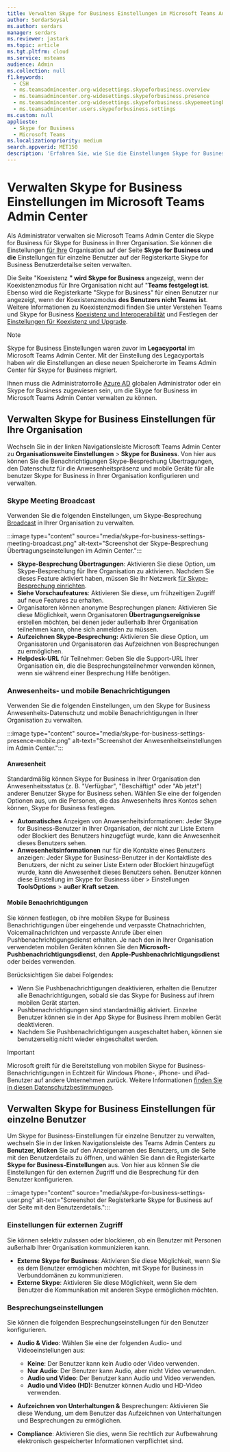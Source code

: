 ```yaml
---
title: Verwalten Skype for Business Einstellungen im Microsoft Teams Admin Center
author: SerdarSoysal
ms.author: serdars
manager: serdars
ms.reviewer: jastark
ms.topic: article
ms.tgt.pltfrm: cloud
ms.service: msteams
audience: Admin
ms.collection: null
f1.keywords:
  - CSH
  - ms.teamsadmincenter.org-widesettings.skypeforbusiness.overview
  - ms.teamsadmincenter.org-widesettings.skypeforbusiness.presence
  - ms.teamsadmincenter.org-widesettings.skypeforbusiness.skypemeetingbroadcast
  - ms.teamsadmincenter.users.skypeforbusiness.settings
ms.custom: null
appliesto:
  - Skype for Business
  - Microsoft Teams
ms.localizationpriority: medium
search.appverid: MET150
description: 'Erfahren Sie, wie Sie die Einstellungen Skype for Business Features im Microsoft Teams Admin Center verwalten.'
---
```


# <a name="manage-skype-for-business-settings-in-the-microsoft-teams-admin-center"></a>Verwalten Skype for Business Einstellungen im Microsoft Teams Admin Center

<!-- Bookmark used by Context Sensitive Help (CSH). Do not delete. -->
<a name="sfb-settings"> </a>
<!-- Do not remove the bookmark link above. -->

Als Administrator verwalten sie Microsoft Teams Admin Center die Skype for Business für Skype for Business in Ihrer Organisation. Sie können die Einstellungen [für Ihre](#manage-skype-for-business-settings-for-your-organization) Organisation auf der Seite **Skype for Business und die** Einstellungen für einzelne [](#manage-skype-for-business-settings-for-individual-users) Benutzer auf der Registerkarte Skype for Business  Benutzerdetailse seiten verwalten.

Die Seite "Koexistenz **" wird Skype for Business** angezeigt, wenn der Koexistenzmodus für Ihre Organisation nicht auf "**Teams festgelegt ist**. Ebenso wird die Registerkarte "Skype for Business" für einen  Benutzer nur angezeigt, wenn der Koexistenzmodus **des Benutzers nicht Teams ist**. Weitere Informationen zu Koexistenzmodi finden Sie unter Verstehen Teams und Skype for Business [Koexistenz und Interoperabilität](teams-and-skypeforbusiness-coexistence-and-interoperability.md) und Festlegen der [Einstellungen für Koexistenz und Upgrade](setting-your-coexistence-and-upgrade-settings.md).

> [!NOTE]
> Skype for Business Einstellungen waren zuvor im **Legacyportal** im Microsoft Teams Admin Center. Mit der Einstellung des Legacyportals haben wir die Einstellungen an diese neuen Speicherorte im Teams Admin Center für Skype for Business migriert.

Ihnen muss die Administratorrolle [Azure AD](/azure/active-directory/roles/permissions-reference) globalen Administrator oder ein Skype for Business zugewiesen sein, um die Skype for Business im Microsoft Teams Admin Center verwalten zu können.

## <a name="manage-skype-for-business-settings-for-your-organization"></a>Verwalten Skype for Business Einstellungen für Ihre Organisation

Wechseln Sie in der linken Navigationsleiste Microsoft Teams Admin Center zu **Organisationsweite Einstellungen** >  **Skype for Business**. Von hier aus können Sie die Benachrichtigungen Skype-Besprechung Übertragungen, den Datenschutz für die Anwesenheitspräsenz und mobile Geräte für alle benutzer Skype for Business in Ihrer Organisation konfigurieren und verwalten.

### <a name="skype-meeting-broadcast"></a>Skype Meeting Broadcast

<!-- Bookmark used by Context Sensitive Help (CSH). Do not delete. -->
<a name="sfb-org-wide-broadcast"> </a>
<!-- Do not remove the bookmark link above. -->

Verwenden Sie die folgenden Einstellungen, um Skype-Besprechung [Broadcast](https://support.microsoft.com/office/what-is-a-skype-meeting-broadcast-c472c76b-21f1-4e4b-ab58-329a6c33757d) in Ihrer Organisation zu verwalten.

:::image type="content" source="media/skype-for-business-settings-meeting-broadcast.png" alt-text="Screenshot der Skype-Besprechung Übertragungseinstellungen im Admin Center.":::

- **Skype-Besprechung Übertragungen**: Aktivieren Sie diese Option, um Skype-Besprechung für Ihre Organisation zu aktivieren. Nachdem Sie dieses Feature aktiviert haben, müssen Sie Ihr Netzwerk [für Skype-Besprechung einrichten](/skypeforbusiness/set-up-your-network-for-skype-meeting-broadcast/set-up-your-network-for-skype-meeting-broadcast).
- **Siehe Vorschaufeatures**: Aktivieren Sie diese, um frühzeitigen Zugriff auf neue Features zu erhalten.
- Organisatoren können anonyme Besprechungen planen: Aktivieren Sie diese Möglichkeit, wenn Organisatoren **Übertragungsereignisse** erstellen möchten, bei denen jeder außerhalb Ihrer Organisation teilnehmen kann, ohne sich anmelden zu müssen. 
- **Aufzeichnen Skype-Besprechung:** Aktivieren Sie diese Option, um Organisatoren und Organisatoren das Aufzeichnen von Besprechungen zu ermöglichen.  
- **Helpdesk-URL** für Teilnehmer: Geben Sie die Support-URL Ihrer Organisation ein, die die Besprechungsteilnehmer verwenden können, wenn sie während einer Besprechung Hilfe benötigen.

### <a name="presence-and-mobile-notifications"></a>Anwesenheits- und mobile Benachrichtigungen

<!-- Bookmark used by Context Sensitive Help (CSH). Do not delete. -->
<a name="sfb-org-wide-presence-mobile"> </a>
<!-- Do not remove the bookmark link above. -->


Verwenden Sie die folgenden Einstellungen, um den Skype for Business Anwesenheits-Datenschutz und mobile Benachrichtigungen in Ihrer Organisation zu verwalten.

:::image type="content" source="media/skype-for-business-settings-presence-mobile.png" alt-text="Screenshot der Anwesenheitseinstellungen im Admin Center.":::

#### <a name="presence"></a>Anwesenheit

Standardmäßig können Skype for Business in Ihrer Organisation den Anwesenheitsstatus (z. B. "Verfügbar", "Beschäftigt" oder "Ab jetzt") anderer Benutzer Skype for Business sehen. Wählen Sie eine der folgenden Optionen aus, um die Personen, die das Anwesenheits ihres Kontos sehen können, Skype for Business festlegen.

- **Automatisches** Anzeigen von Anwesenheitsinformationen: Jeder Skype for Business-Benutzer in Ihrer Organisation, der nicht zur Liste Extern oder Blockiert des Benutzers hinzugefügt  wurde,  kann die Anwesenheit dieses Benutzers sehen.
- **Anwesenheitsinformationen** nur für die Kontakte eines Benutzers anzeigen: Jeder Skype for Business-Benutzer in der Kontaktliste des Benutzers, der nicht zu seiner Liste Extern oder Blockiert hinzugefügt  wurde,  kann die Anwesenheit dieses Benutzers sehen. Benutzer können diese Einstellung im Skype for Business über  >  Einstellungen **ToolsOptions** >  **außer Kraft setzen**.

#### <a name="mobile-notifications"></a>Mobile Benachrichtigungen

Sie können festlegen, ob ihre mobilen Skype for Business Benachrichtigungen über eingehende und verpasste Chatnachrichten, Voicemailnachrichten und verpasste Anrufe über einen Pushbenachrichtigungsdienst erhalten. Je nach den in Ihrer Organisation verwendeten mobilen Geräten können Sie den **Microsoft-Pushbenachrichtigungsdienst**, den **Apple-Pushbenachrichtigungsdienst** oder beides verwenden.

Berücksichtigen Sie dabei Folgendes:

- Wenn Sie Pushbenachrichtigungen deaktivieren, erhalten die Benutzer alle Benachrichtigungen, sobald sie das Skype for Business auf ihrem mobilen Gerät starten.
- Pushbenachrichtigungen sind standardmäßig aktiviert. Einzelne Benutzer können sie in der App Skype for Business ihrem mobilen Gerät deaktivieren.
- Nachdem Sie Pushbenachrichtigungen ausgeschaltet haben, können sie benutzerseitig nicht wieder eingeschaltet werden. 

> [!IMPORTANT]
> Microsoft greift für die Bereitstellung von mobilen Skype for Business-Benachrichtigungen in Echtzeit für Windows Phone-, iPhone- und iPad-Benutzer auf andere Unternehmen zurück. Weitere Informationen [finden Sie in diesen Datenschutzbestimmungen](https://go.microsoft.com/fwlink/p/?linkid=247732).

## <a name="manage-skype-for-business-settings-for-individual-users"></a>Verwalten Skype for Business Einstellungen für einzelne Benutzer

<!-- Bookmark used by Context Sensitive Help (CSH). Do not delete. -->
<a name="sfb-user-settings"> </a>
<!-- Do not remove the bookmark link above. -->

Um Skype for Business-Einstellungen für einzelne Benutzer zu verwalten, wechseln Sie in der linken Navigationsleiste des Teams Admin Centers zu **Benutzer, klicken** Sie auf den Anzeigenamen des Benutzers, um die Seite mit den Benutzerdetails zu öffnen, und wählen Sie dann die Registerkarte **Skype for Business-Einstellungen** aus. Von hier aus können Sie die Einstellungen für den externen Zugriff und die Besprechung für den Benutzer konfigurieren.

:::image type="content" source="media/skype-for-business-settings-user.png" alt-text="Screenshot der Registerkarte Skype for Business auf der Seite mit den Benutzerdetails.":::

### <a name="external-access-settings"></a>Einstellungen für externen Zugriff

Sie können selektiv zulassen oder blockieren, ob ein Benutzer mit Personen außerhalb Ihrer Organisation kommunizieren kann.

- **Externe Skype for Business**: Aktivieren Sie diese Möglichkeit, wenn Sie es dem Benutzer ermöglichen möchten, mit Skype for Business in Verbunddomänen zu kommunizieren.
- **Externe Skype**: Aktivieren Sie diese Möglichkeit, wenn Sie dem Benutzer die Kommunikation mit anderen Skype ermöglichen möchten. 

### <a name="meeting-settings"></a>Besprechungseinstellungen

Sie können die folgenden Besprechungseinstellungen für den Benutzer konfigurieren.

- **Audio & Video**: Wählen Sie eine der folgenden Audio- und Videoeinstellungen aus:

    - **Keine**: Der Benutzer kann kein Audio oder Video verwenden.
    - **Nur Audio**: Der Benutzer kann Audio, aber nicht Video verwenden.
    - **Audio und Video**: Der Benutzer kann Audio und Video verwenden.
    - **Audio und Video (HD):** Benutzer können Audio und HD-Video verwenden.
    
- **Aufzeichnen von Unterhaltungen &** Besprechungen: Aktivieren Sie diese Wendung, um dem Benutzer das Aufzeichnen von Unterhaltungen und Besprechungen zu ermöglichen.
- **Compliance**: Aktivieren Sie dies, wenn Sie rechtlich zur Aufbewahrung elektronisch gespeicherter Informationen verpflichtet sind.